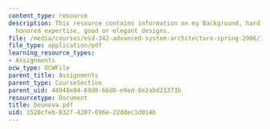 ```yaml
---
content_type: resource
description: This resource contains information on my Background, hard problems, ssumptions,
  honored expertise, good or elegant designs.
file: /media/courses/esd-342-advanced-system-architecture-spring-2006/1520cfeb832f4207696e22ddec1d014b_bounova.pdf
file_type: application/pdf
learning_resource_types:
- Assignments
ocw_type: OCWFile
parent_title: Assignments
parent_type: CourseSection
parent_uid: 44948e84-69d8-66d0-e9ed-8e2abd23373b
resourcetype: Document
title: bounova.pdf
uid: 1520cfeb-832f-4207-696e-22ddec1d014b
---
```

